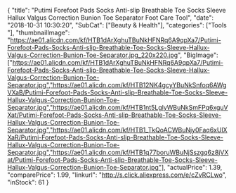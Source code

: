 {
	"title": "Putimi Forefoot Pads Socks Anti-slip Breathable Toe Socks Sleeve Hallux Valgus Correction Bunion Toe Separator Foot Care Tool",
	"date": "2018-10-31 10:30:20",
	"SubCat": ["Beauty & Health"],
	"categories": ["Tools "],
	"thumbnailImage": "https://ae01.alicdn.com/kf/HTB1dArXghuTBuNkHFNRq6A9qpXa7/Putimi-Forefoot-Pads-Socks-Anti-slip-Breathable-Toe-Socks-Sleeve-Hallux-Valgus-Correction-Bunion-Toe-Separator.jpg_220x220.jpg",
	"BigImage": ["https://ae01.alicdn.com/kf/HTB1dArXghuTBuNkHFNRq6A9qpXa7/Putimi-Forefoot-Pads-Socks-Anti-slip-Breathable-Toe-Socks-Sleeve-Hallux-Valgus-Correction-Bunion-Toe-Separator.jpg","https://ae01.alicdn.com/kf/HTB12NK4gcyYBuNkSnfoq6AWgVXaB/Putimi-Forefoot-Pads-Socks-Anti-slip-Breathable-Toe-Socks-Sleeve-Hallux-Valgus-Correction-Bunion-Toe-Separator.jpg","https://ae01.alicdn.com/kf/HTB1nt5LglyWBuNkSmFPq6xguVXat/Putimi-Forefoot-Pads-Socks-Anti-slip-Breathable-Toe-Socks-Sleeve-Hallux-Valgus-Correction-Bunion-Toe-Separator.jpg","https://ae01.alicdn.com/kf/HTB1_TkQoACWBuNjy0Faq6xUlXXaR/Putimi-Forefoot-Pads-Socks-Anti-slip-Breathable-Toe-Socks-Sleeve-Hallux-Valgus-Correction-Bunion-Toe-Separator.jpg","https://ae01.alicdn.com/kf/HTB1q77boruWBuNjSszgq6z8jVXat/Putimi-Forefoot-Pads-Socks-Anti-slip-Breathable-Toe-Socks-Sleeve-Hallux-Valgus-Correction-Bunion-Toe-Separator.jpg"],
	"actualPrice": 1.39,
	"comparePrice": 1.99,
	"linkurl": "http://s.click.aliexpress.com/e/cZvRCLwo",
	"inStock": 61
}
